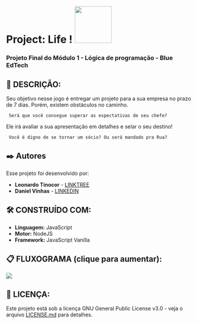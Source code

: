 # Project: Life ! <img src="https://user-images.githubusercontent.com/95504029/151560441-2e792d97-fd65-462c-8fd7-70f581de5674.gif" width="100">
### Projeto Final do Módulo 1 - Lógica de programação - Blue EdTech


## 🚀 DESCRIÇÃO:

  Seu objetivo nesse jogo é entregar um projeto para a sua empresa no prazo de 7 dias.
Porém, existem obstáculos no caminho.

     Será que você consegue superar as espectativas de seu chefe?
Ele irá avaliar a sua apresentação em detalhes e selar o seu destino!

     Você é digno de se tornar um sócio? Ou será mandado pra Rua?

## ✒️ Autores

Esse projeto foi desenvolvido por:

* **Leonardo Tinocor** - [LINKTREE](https://linktr.ee/leotinoco7)
* **Daniel Vinhas** - [LINKEDIN](https://www.linkedin.com/in/daniel-vinhas-84343390/)


## 🛠️ CONSTRUÍDO COM:

* **Linguagem:** JavaScript  
* **Motor:** NodeJS  
* **Framework:** JavaScript Vanilla 


## 📋 FLUXOGRAMA (clique para aumentar):
<img src="https://user-images.githubusercontent.com/97922512/154181111-688297a2-39ff-4052-8ff7-e7312d2bea2a.jpg">


## 📄 LICENÇA:

Este projeto está sob a licença GNU General Public License v3.0 - veja o arquivo [LICENSE.md](https://github.com/leotinoco7/mod1-prof_final/blob/main/LICENSE) para detalhes.


